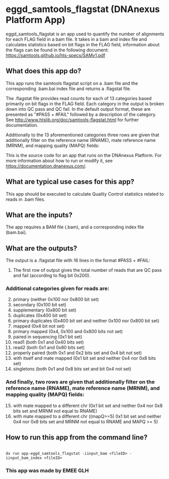 <!-- dx-header -->
# eggd_samtools_flagstat (DNAnexus Platform App)

eggd_samtools_flagstat is an app used to quantify the number of alignments for each FLAG field in a bam file. It takes in a bam and index file and calculates statistics based on bit flags in the FLAG field, information about the flags can be found in the following document: https://samtools.github.io/hts-specs/SAMv1.pdf

<!-- Insert a description of your app here -->
## What does this app do?

This app runs the samtools flagstat script on a .bam file and the corresponding .bam.bai index file and returns a .flagstat file.

The .flagstat file provides read counts for each of 13 categories based primarily on bit flags in the FLAG field. Each category in the output is broken down into QC pass and QC fail. In the default output format, these are presented as "#PASS + #FAIL" followed by a description of the category. See http://www.htslib.org/doc/samtools-flagstat.html for further documentation.

Additionally to the 13 aforementioned categories three rows are given that additionally filter on the reference name (RNAME), mate reference name (MRNM), and mapping quality (MAPQ) fields:  

This is the source code for an app that runs on the DNAnexus Platform.
For more information about how to run or modify it, see
https://documentation.dnanexus.com/.

## What are typical use cases for this app?
This app should be executed to calculate Quality Control statistics related to reads in .bam files.
## What are the inputs?
The app requires a BAM file (.bam), and a corresponding index file (bam.bai).
## What are the outputs?
The output is a .flagstat file with 16 lines in the format #PASS + #FAIL:

1. The first row of output gives the total number of reads that are QC pass and fail (according to flag bit 0x200). 
### Additional categories given for reads are:

2. primary (neither 0x100 nor 0x800 bit set)
3. secondary (0x100 bit set)
4. supplementary (0x800 bit set)
5. duplicates (0x400 bit set)
6. primary duplicates (0x400 bit set and neither 0x100 nor 0x800 bit set)
7. mapped (0x4 bit not set)
8. primary mapped (0x4, 0x100 and 0x800 bits not set)
9. paired in sequencing (0x1 bit set)
10. read1 (both 0x1 and 0x40 bits set)
11. read2 (both 0x1 and 0x80 bits set)
12. properly paired (both 0x1 and 0x2 bits set and 0x4 bit not set)
13. with itself and mate mapped (0x1 bit set and neither 0x4 nor 0x8 bits set)
14. singletons (both 0x1 and 0x8 bits set and bit 0x4 not set)
### And finally, two rows are given that additionally filter on the reference name (RNAME), mate reference name (MRNM), and mapping quality (MAPQ) fields:  
15. with mate mapped to a different chr
    (0x1 bit set and neither 0x4 nor 0x8 bits set and MRNM not equal to RNAME)
16. with mate mapped to a different chr
    ((mapQ>=5) 0x1 bit set and neither 0x4 nor 0x8 bits set and MRNM not equal to RNAME and MAPQ >= 5)
## How to run this app from the command line?
```

dx run app-eggd_samtools_flagstat -iinput_bam <fileID> -iinput_bam_index <fileID>

```
### This app was made by EMEE GLH
